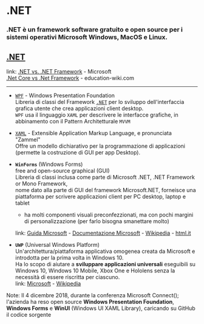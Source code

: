 # .NET

### .NET è un framework software gratuito e open source per i sistemi operativi Microsoft Windows, MacOS e Linux.

## [.NET](./dotNET.md)
link: [.NET vs. .NET Framework](https://learn.microsoft.com/it-it/dotnet/standard/choosing-core-framework-server) - Microsoft  
    [.Net Core vs .Net Framework](https://it.education-wiki.com/2427394-.net-core-vs-.net-framework) - education-wiki.com

---

- [`WPF`](./WPF/WPF.md) - Windows Presentation Foundation  
    Libreria di classi del Framework [`.NET`](./ReadMe.md) per lo sviluppo dell'interfaccia grafica utente che crea applicazioni client desktop.  
    `WPF` usa il linguaggio `XAML` per descrivere le interfacce grafiche, in abbinamento con il Pattern Architetturale `MVVM`

- [`XAML`](./XAML/XAML.md) - Extensible Application Markup Language, e pronunciata "Zammel"  
    Offre un modello dichiarativo per la programmazione di applicazioni (permette la costruzione di GUI per app Desktop).

- **`WinForms`** (Windows Forms)  
    free and open-source graphical (GUI)  
    Libreria di classi inclusa come parte di Microsoft .NET, .NET Framework or Mono Framework,  
    nome dato alla parte di GUI del framework Microsoft.NET, forneisce una piattaforma per scrivere applicazioni client per PC desktop, laptop e tablet  
    - ha molti componenti visuali preconfezzionati, ma con pochi margini di personalizzazione (per farlo bisogna smanettare molto)  

    link: [Guida Microsoft](https://learn.microsoft.com/it-it/dotnet/desktop/winforms/overview/?view=netdesktop-6.0) - [Documentazione Microsoft](https://learn.microsoft.com/it-it/dotnet/desktop/winforms/?view=netdesktop-6.0) - [Wikipedia](https://it.wikipedia.org/wiki/Windows_Forms) - [html.it](https://www.html.it/pag/15452/windows-form/)
- **`UWP`** (Universal Windows Platform)  
    Un'architettura/piattaforma applicativa omogenea creata da Microsoft e introdotta per la prima volta in Windows 10.  
    Ha lo scopo di aiutare a **sviluppare applicazioni universali** eseguibili su Windows 10, Windows 10 Mobile, Xbox One e Hololens senza la necessità di essere riscritta per ciascuno.  
    link: [Microsoft](https://learn.microsoft.com/it-it/windows/uwp/get-started/universal-application-platform-guide) - [Wikipedia](https://it.wikipedia.org/wiki/Universal_Windows_Platform)

Note: Il 4 dicembre 2018, durante la conferenza Microsoft Connect(); l'azienda ha reso open source **Windows Presentation Foundation**, **Windows Forms** e **WinUI** (Windows UI XAML Library), caricando su GitHub il codice sorgente
